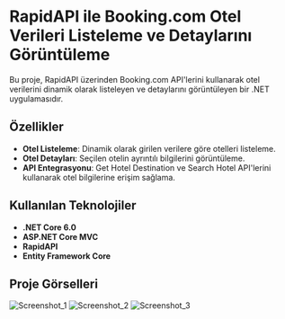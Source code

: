 # RapidAPI ile Booking.com Otel Verileri Listeleme ve Detaylarını Görüntüleme

Bu proje, RapidAPI üzerinden Booking.com API'lerini kullanarak otel verilerini dinamik olarak listeleyen ve detaylarını görüntüleyen bir .NET uygulamasıdır.

## Özellikler

- **Otel Listeleme**: Dinamik olarak girilen verilere göre otelleri listeleme.
- **Otel Detayları**: Seçilen otelin ayrıntılı bilgilerini görüntüleme.
- **API Entegrasyonu**: Get Hotel Destination ve Search Hotel API'lerini kullanarak otel bilgilerine erişim sağlama.

## Kullanılan Teknolojiler

- **.NET Core 6.0**
- **ASP.NET Core MVC**
- **RapidAPI**
- **Entity Framework Core**

## Proje Görselleri
![Screenshot_1](https://github.com/mehmettss/HotelReservation.WebAPI/assets/139586947/9c681bde-73c5-4786-a341-dc3a4fa951b4)
![Screenshot_2](https://github.com/mehmettss/HotelReservation.WebAPI/assets/139586947/22e80624-0251-4abe-b8df-6161461279f6)
![Screenshot_3](https://github.com/mehmettss/HotelReservation.WebAPI/assets/139586947/63a22cea-f71c-488b-999d-1517602824e8)

